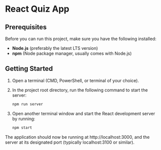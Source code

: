 # React Quiz App

## Prerequisites

Before you can run this project, make sure you have the following installed:

- **Node.js** (preferably the latest LTS version)
- **npm** (Node package manager, usually comes with Node.js)

## Getting Started

1. Open a terminal (CMD, PowerShell, or terminal of your choice).

2. In the project root directory, run the following command to start the server:

   ```bash
   npm run server
3. Open another terminal window and start the React development server by running:

    ```bash
   npm start

The application should now be running at http://localhost:3000, and the server at its designated port (typically localhost:3100 or similar).
